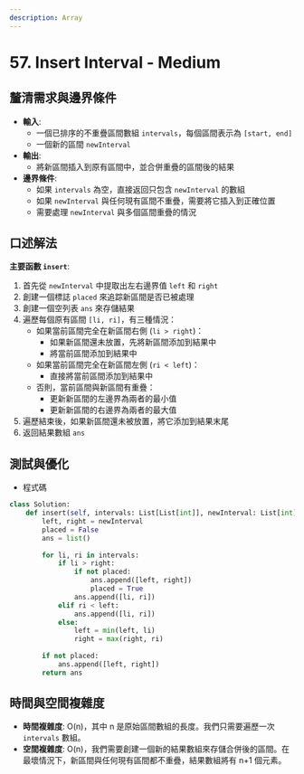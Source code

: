 ```yaml
---
description: Array
---
```


# 57. Insert Interval - Medium

## 釐清需求與邊界條件

* **輸入**:
  * 一個已排序的不重疊區間數組 `intervals`，每個區間表示為 `[start, end]`
  * 一個新的區間 `newInterval`
* **輸出**:
  * 將新區間插入到原有區間中，並合併重疊的區間後的結果
* **邊界條件**:
  * 如果 `intervals` 為空，直接返回只包含 `newInterval` 的數組
  * 如果 `newInterval` 與任何現有區間不重疊，需要將它插入到正確位置
  * 需要處理 `newInterval` 與多個區間重疊的情況

## 口述解法

**主要函數 `insert`**:

1. 首先從 `newInterval` 中提取出左右邊界值 `left` 和 `right`
2. 創建一個標誌 `placed` 來追踪新區間是否已被處理
3. 創建一個空列表 `ans` 來存儲結果
4. 遍歷每個原有區間 `[li, ri]`，有三種情況：
   * 如果當前區間完全在新區間右側 (`li > right`)：
     * 如果新區間還未放置，先將新區間添加到結果中
     * 將當前區間添加到結果中
   * 如果當前區間完全在新區間左側 (`ri < left`)：
     * 直接將當前區間添加到結果中
   * 否則，當前區間與新區間有重疊：
     * 更新新區間的左邊界為兩者的最小值
     * 更新新區間的右邊界為兩者的最大值
5. 遍歷結束後，如果新區間還未被放置，將它添加到結果末尾
6. 返回結果數組 `ans`

## 測試與優化

* 程式碼

```python
class Solution:
    def insert(self, intervals: List[List[int]], newInterval: List[int]) -> List[List[int]]:
        left, right = newInterval
        placed = False
        ans = list()
        
        for li, ri in intervals:
            if li > right:
                if not placed:
                    ans.append([left, right])
                    placed = True
                ans.append([li, ri])
            elif ri < left:
                ans.append([li, ri])
            else:
                left = min(left, li)
                right = max(right, ri)
        
        if not placed:
            ans.append([left, right])
        return ans
```

## 時間與空間複雜度

* **時間複雜度**: O(n)，其中 n 是原始區間數組的長度。我們只需要遍歷一次 `intervals` 數組。
* **空間複雜度**: O(n)，我們需要創建一個新的結果數組來存儲合併後的區間。在最壞情況下，新區間與任何現有區間都不重疊，結果數組將有 n+1 個元素。
